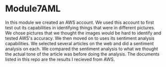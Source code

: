 # Module7AML
In this module we created an AWS account.  We used this account to first test out its capabilities in identifying things that were in different pictures.  We chose pictures that we thought the images would be hard to identify and tested AWS's accuracy.  We then moved on to uses its sentiment analysis capabilities.  We selected several articles on the web and did a sentiment analysis on each.  We compared the sentiment analysis to what we thought the actual tone of the article was before doing the analysis. The documents listed in this repo are the results I recieved from AWS.   
